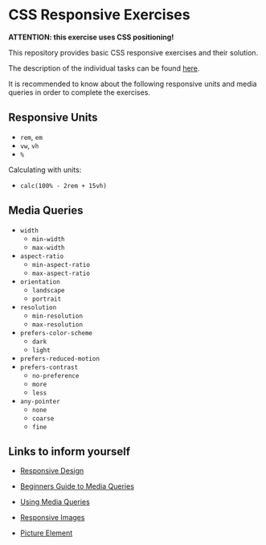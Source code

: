 # CSS Responsive Exercises

**ATTENTION: this exercise uses CSS positioning!**

This repository provides basic CSS responsive exercises and their solution.

The description of the individual tasks can be found [here](exercises.md).

It is recommended to know about the following responsive units and media queries in order to complete the exercises.

## Responsive Units


- `rem`, `em`
- `vw`, `vh`
- `%`  

Calculating with units:
- `calc(100% - 2rem + 15vh)`

## Media Queries 

- `width`
  -  `min-width`
  -  `max-width`
- `aspect-ratio`
  - `min-aspect-ratio`
  - `max-aspect-ratio`
- `orientation`
  - `landscape` 
  - `portrait`
- `resolution` 
  - `min-resolution` 
  - `max-resolution`
- `prefers-color-scheme`
  -  `dark`
  -  `light`
- `prefers-reduced-motion`
- `prefers-contrast`
  -  `no-preference`
  -  `more`
  -  `less`
- `any-pointer` 
  - `none`
  - `coarse`
  - `fine`

## Links to inform yourself

- [Responsive Design](https://developer.mozilla.org/en-US/docs/Learn/CSS/CSS_layout/Responsive_Design)

- [Beginners Guide to Media Queries](https://developer.mozilla.org/en-US/docs/Learn/CSS/CSS_layout/Responsive_Design)

- [Using Media Queries](https://developer.mozilla.org/en-US/docs/Web/CSS/Media_Queries/Using_media_queries)

- [Responsive Images](https://developer.mozilla.org/en-US/docs/Learn/HTML/Multimedia_and_embedding/Responsive_images)

- [Picture Element](https://developer.mozilla.org/de/docs/Web/HTML/Element/picture)
